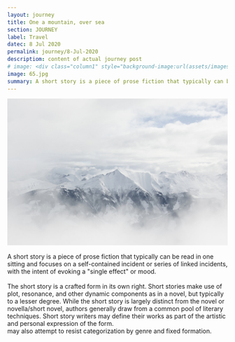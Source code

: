 ```yaml
---
layout: journey
title: One a mountain, over sea
section: JOURNEY
label: Travel
datec: 8 Jul 2020
permalink: journey/8-Jul-2020
descriptiom: content of actual journey post
# image: <div class="column1" style="background-image:url(assets/images/65.jpg);"></div>
image: 65.jpg
summary: A short story is a piece of prose fiction that typically can be read in one sitting and focuses on a self-contained incident or series of linked incidents, with the intent of evoking a "single effect" or mood.
---
```

  <img src="../assets/images/65.jpg" class="journ-pic">

 <p> A short story is a piece of prose fiction that typically can be read in one sitting and focuses on a self-contained incident or series of linked incidents, with the intent of evoking a "single effect" or mood.<br><br>
  The short story is a crafted form in its own right. Short stories make use of plot, resonance, and other dynamic components as in a novel, but typically to a lesser degree. While the short story is largely distinct from the novel or novella/short novel, authors generally draw from a common pool of literary techniques.
  Short story writers may define their works as part of the artistic and personal expression of the form. <br> may also attempt to resist categorization by genre and fixed formation.
  </p>
